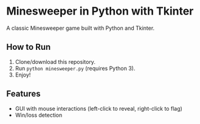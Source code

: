 # Minesweeper in Python with Tkinter

A classic Minesweeper game built with Python and Tkinter.

## How to Run

1. Clone/download this repository.
2. Run `python minesweeper.py` (requires Python 3).
3. Enjoy!

## Features

- GUI with mouse interactions (left-click to reveal, right-click to flag)
- Win/loss detection
